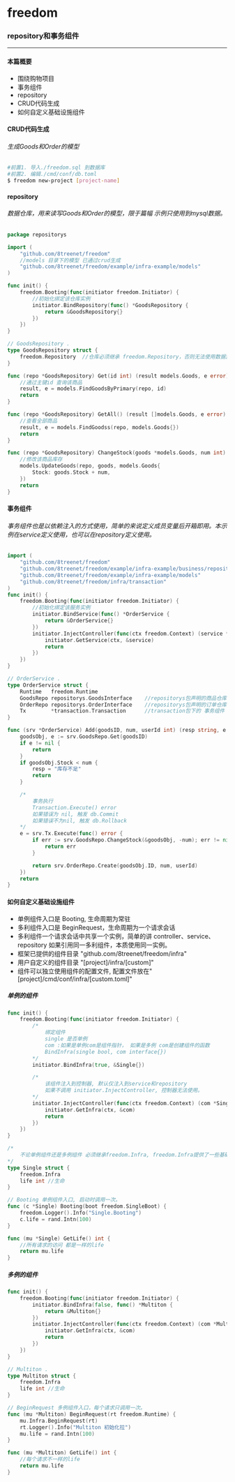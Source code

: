 # freedom
### repository和事务组件
---

#### 本篇概要 
- 围绕购物项目
- 事务组件
- repository
- CRUD代码生成 
- 如何自定义基础设施组件

#### CRUD代码生成
###### 生成Goods和Order的模型
```sh
#前置1. 导入./freedom.sql 到数据库
#前置2. 编辑./cmd/conf/db.toml
$ freedom new-project [project-name]
```

#### repository
###### 数据仓库，用来读写Goods和Order的模型，限于篇幅 示例只使用到mysql数据。
```go
package repositorys

import (
	"github.com/8treenet/freedom"
	//models 目录下的模型 已通过crud生成
	"github.com/8treenet/freedom/example/infra-example/models"
)

func init() {
	freedom.Booting(func(initiator freedom.Initiator) {
		//初始化绑定该仓库实例
		initiator.BindRepository(func() *GoodsRepository {
			return &GoodsRepository{}
		})
	})
}

// GoodsRepository .
type GoodsRepository struct {
	freedom.Repository	//仓库必须继承 freedom.Repository，否则无法使用数据源
}

func (repo *GoodsRepository) Get(id int) (result models.Goods, e error) {
	//通过主键id 查询该商品
	result, e = models.FindGoodsByPrimary(repo, id)
	return
}

func (repo *GoodsRepository) GetAll() (result []models.Goods, e error) {
	//查看全部商品
	result, e = models.FindGoodss(repo, models.Goods{})
	return
}

func (repo *GoodsRepository) ChangeStock(goods *models.Goods, num int) (e error) {
	//修改该商品库存
	models.UpdateGoods(repo, goods, models.Goods{
		Stock: goods.Stock + num,
	})
	return
}
```


#### 事务组件
###### 事务组件也是以依赖注入的方式使用，简单的来说定义成员变量后开箱即用。本示例在service定义使用，也可以在repository定义使用。
```go
import (
	"github.com/8treenet/freedom"
	"github.com/8treenet/freedom/example/infra-example/business/repositorys"
	"github.com/8treenet/freedom/example/infra-example/models"
	"github.com/8treenet/freedom/infra/transaction"
)
func init() {
	freedom.Booting(func(initiator freedom.Initiator) {
		//初始化绑定该服务实例
		initiator.BindService(func() *OrderService {
			return &OrderService{}
		})
		initiator.InjectController(func(ctx freedom.Context) (service *OrderService) {
			initiator.GetService(ctx, &service)
			return
		})
	})
}

// OrderService .
type OrderService struct {
	Runtime   freedom.Runtime
	GoodsRepo repositorys.GoodsInterface	//repositorys包声明的商品仓库接口
	OrderRepo repositorys.OrderInterface	//repositorys包声明的订单仓库接口
	Tx        *transaction.Transaction 	    //transaction包下的 事务组件
}

func (srv *OrderService) Add(goodsID, num, userId int) (resp string, e error) {
	goodsObj, e := srv.GoodsRepo.Get(goodsID)
	if e != nil {
		return
	}
	if goodsObj.Stock < num {
		resp = "库存不足"
		return
	}

	/*
		事务执行
		Transaction.Execute() error
		如果错误为 nil, 触发 db.Commit
		如果错误不为nil, 触发 db.Rollback
	*/
	e = srv.Tx.Execute(func() error {
		if err := srv.GoodsRepo.ChangeStock(&goodsObj, -num); err != nil {
			return err
		}

		return srv.OrderRepo.Create(goodsObj.ID, num, userId)
	})
	return
}
```


#### 如何自定义基础设施组件
- 单例组件入口是 Booting, 生命周期为常驻
- 多利组件入口是 BeginRequest，生命周期为一个请求会话
- 多利组件一个请求会话中共享一个实例，简单的讲 controller、service、repository 如果引用同一多利组件，本质使用同一实例。
- 框架已提供的组件目录 "github.com/8treenet/freedom/infra"
- 用户自定义的组件目录 "[project]/infra/[custom]"
- 组件可以独立使用组件的配置文件, 配置文件放在"[project]/cmd/conf/infra/[custom.toml]"


##### 单例的组件
```go
func init() {
	freedom.Booting(func(initiator freedom.Initiator) {
		/*
			绑定组件
			single 是否单例
			com :如果是单例com是组件指针， 如果是多例 com是创建组件的函数
			BindInfra(single bool, com interface{})
		*/
		initiator.BindInfra(true, &Single{})

		/*
			该组件注入到控制器, 默认仅注入到service和repository
			如果不调用 initiator.InjectController, 控制器无法使用。
		*/
		initiator.InjectController(func(ctx freedom.Context) (com *Single) {
			initiator.GetInfra(ctx, &com)
			return
		})
	})
}

/*
	不论单例组件还是多例组件 必须继承freedom.Infra, freedom.Infra提供了一些基础设施相关的功能。
*/
type Single struct {
	freedom.Infra
	life int //生命
}

// Booting 单例组件入口, 启动时调用一次。
func (c *Single) Booting(boot freedom.SingleBoot) {
	freedom.Logger().Info("Single.Booting")
	c.life = rand.Intn(100)
}

func (mu *Single) GetLife() int {
	//所有请求的访问 都是一样的life
	return mu.life
}
```

##### 多例的组件
```go
func init() {
	freedom.Booting(func(initiator freedom.Initiator) {
		initiator.BindInfra(false, func() *Multiton {
			return &Multiton{}
		})
		initiator.InjectController(func(ctx freedom.Context) (com *Multiton) {
			initiator.GetInfra(ctx, &com)
			return
		})
	})
}

// Multiton .
type Multiton struct {
	freedom.Infra
	life int //生命
}

// BeginRequest 多例组件入口，每个请求只调用一次。
func (mu *Multiton) BeginRequest(rt freedom.Runtime) {
	mu.Infra.BeginRequest(rt)
	rt.Logger().Info("Multiton 初始化拉")
	mu.life = rand.Intn(100)
}

func (mu *Multiton) GetLife() int {
	//每个请求不一样的life
	return mu.life
}
```